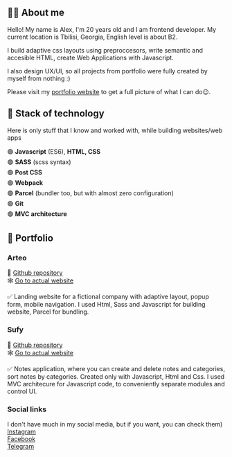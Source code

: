 ## 🧑‍💻 About me
Hello! My name is Alex, I'm 20 years old and I am frontend developer.
My current location is Tbilisi, Georgia, English level is about B2.

 I build adaptive css layouts using preproccesors, write semantic and accesible HTML, create Web Applications with Javascript.

I also design UX/UI, so all projects from portfolio were fully created by myself from nothing :)

Please visit my [portfolio website](alexkharlam.dev) to get a full picture of what I can do😉.

## 🔧 Stack of technology
Here is only stuff that I know and worked with, while building websites/web apps

🟢  **Javascript** (ES6), **HTML, CSS**                                                                                                                      
🟢  **SASS** (scss syntax)                                                                            
🟢  **Post CSS**  
🟢  **Webpack**   
🟢  **Parcel** (bundler too, but with almost zero configuration)  
🟢  **Git**  
🟢  **MVC architecture**  


## 💼 Portfolio
### Arteo
🧾 [Github repository](github.com)  
🕸️ [Go to actual website](arteo.netlify.app)

   ✅ Landing website for a fictional company with adaptive layout, popup form, mobile navigation.
   I used Html, Sass and Javascript for building website, Parcel for bundling.

### Sufy
🧾 [Github repository](github.com)  
🕸️ [Go to actual website](sufy.netlify.app)

✅ Notes application, where you can create and delete notes and categories, sort notes by categories. Created only with Javascript, Html and Css. I used MVC architecure for Javascript code, to conveniently separate modules and control UI. 

### Social links
I don't have much in my social media, but if you want, you can check them)  
   [Instagram](https://www.instagram.com/a__kharlam/)  
   [Facebook](https://www.facebook.com/profile.php?id=100073837724902)  
   [Telegram](https://t.me/KHARLAM0)
